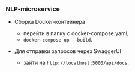 ### NLP-microservice

- Сборка Docker-контейнера
	- перейти в папку с docker-compose.yaml;
	- `docker-compose up --build`.

- Для отправки запросов через SwaggerUI
	- зайти на `http://localhost:5000/api/docs`.
